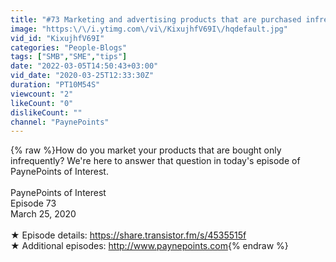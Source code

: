 ```yaml
---
title: "#73 Marketing and advertising products that are purchased infrequently"
image: "https:\/\/i.ytimg.com\/vi\/KixujhfV69I\/hqdefault.jpg"
vid_id: "KixujhfV69I"
categories: "People-Blogs"
tags: ["SMB","SME","tips"]
date: "2022-03-05T14:50:43+03:00"
vid_date: "2020-03-25T12:33:30Z"
duration: "PT10M54S"
viewcount: "2"
likeCount: "0"
dislikeCount: ""
channel: "PaynePoints"
---
```

{% raw %}How do you market your products that are bought only infrequently? We're here to answer that question in today's episode of PaynePoints of Interest. <br /><br />PaynePoints of Interest<br />Episode 73<br />March 25, 2020<br /><br />★ Episode details: <a rel="nofollow" target="blank" href="https://share.transistor.fm/s/4535515f">https://share.transistor.fm/s/4535515f</a><br />★ Additional episodes: <a rel="nofollow" target="blank" href="http://www.paynepoints.com">http://www.paynepoints.com</a>{% endraw %}
